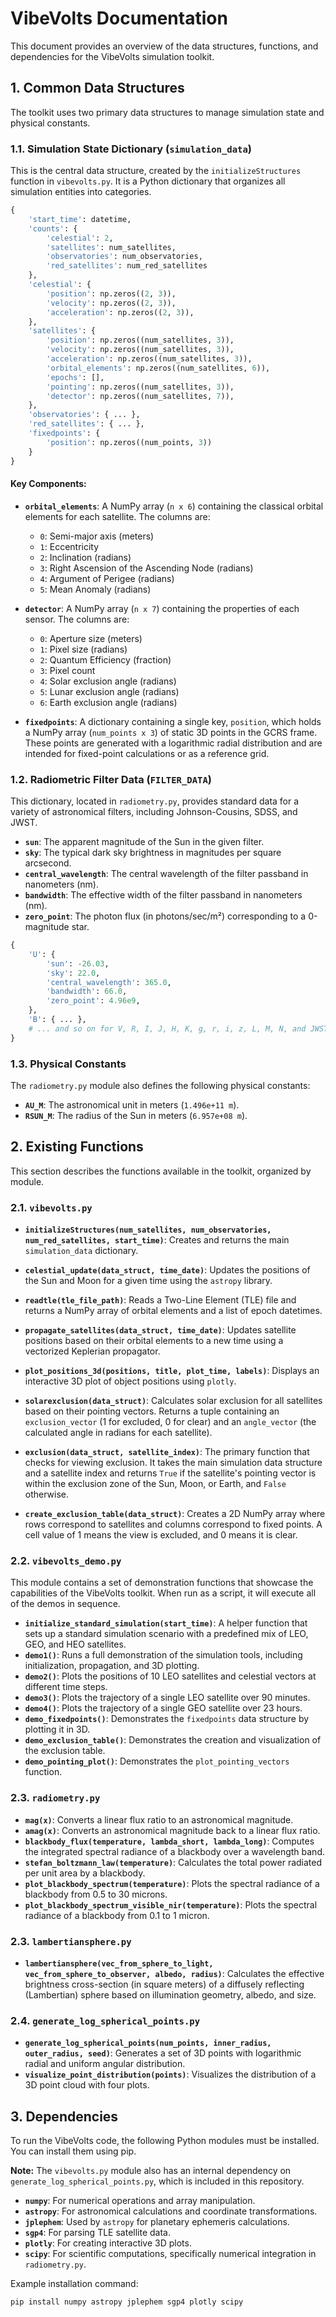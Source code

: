 # VibeVolts Documentation

This document provides an overview of the data structures, functions, and dependencies for the VibeVolts simulation toolkit.

## 1. Common Data Structures

The toolkit uses two primary data structures to manage simulation state and physical constants.

### 1.1. Simulation State Dictionary (`simulation_data`)

This is the central data structure, created by the `initializeStructures` function in `vibevolts.py`. It is a Python dictionary that organizes all simulation entities into categories.

```python
{
    'start_time': datetime,
    'counts': {
        'celestial': 2,
        'satellites': num_satellites,
        'observatories': num_observatories,
        'red_satellites': num_red_satellites
    },
    'celestial': {
        'position': np.zeros((2, 3)),
        'velocity': np.zeros((2, 3)),
        'acceleration': np.zeros((2, 3)),
    },
    'satellites': {
        'position': np.zeros((num_satellites, 3)),
        'velocity': np.zeros((num_satellites, 3)),
        'acceleration': np.zeros((num_satellites, 3)),
        'orbital_elements': np.zeros((num_satellites, 6)),
        'epochs': [],
        'pointing': np.zeros((num_satellites, 3)),
        'detector': np.zeros((num_satellites, 7)),
    },
    'observatories': { ... },
    'red_satellites': { ... },
    'fixedpoints': {
        'position': np.zeros((num_points, 3))
    }
}
```

#### Key Components:

*   **`orbital_elements`**: A NumPy array (`n x 6`) containing the classical orbital elements for each satellite. The columns are:
    *   `0`: Semi-major axis (meters)
    *   `1`: Eccentricity
    *   `2`: Inclination (radians)
    *   `3`: Right Ascension of the Ascending Node (radians)
    *   `4`: Argument of Perigee (radians)
    *   `5`: Mean Anomaly (radians)

*   **`detector`**: A NumPy array (`n x 7`) containing the properties of each sensor. The columns are:
    *   `0`: Aperture size (meters)
    *   `1`: Pixel size (radians)
    *   `2`: Quantum Efficiency (fraction)
    *   `3`: Pixel count
    *   `4`: Solar exclusion angle (radians)
    *   `5`: Lunar exclusion angle (radians)
    *   `6`: Earth exclusion angle (radians)

*   **`fixedpoints`**: A dictionary containing a single key, `position`, which holds a NumPy array (`num_points x 3`) of static 3D points in the GCRS frame. These points are generated with a logarithmic radial distribution and are intended for fixed-point calculations or as a reference grid.

### 1.2. Radiometric Filter Data (`FILTER_DATA`)

This dictionary, located in `radiometry.py`, provides standard data for a variety of astronomical filters, including Johnson-Cousins, SDSS, and JWST.

*   **`sun`**: The apparent magnitude of the Sun in the given filter.
*   **`sky`**: The typical dark sky brightness in magnitudes per square arcsecond.
*   **`central_wavelength`**: The central wavelength of the filter passband in nanometers (nm).
*   **`bandwidth`**: The effective width of the filter passband in nanometers (nm).
*   **`zero_point`**: The photon flux (in photons/sec/m²) corresponding to a 0-magnitude star.

```python
{
    'U': {
        'sun': -26.03,
        'sky': 22.0,
        'central_wavelength': 365.0,
        'bandwidth': 66.0,
        'zero_point': 4.96e9,
    },
    'B': { ... },
    # ... and so on for V, R, I, J, H, K, g, r, i, z, L, M, N, and JWST filters.
}
```

### 1.3. Physical Constants

The `radiometry.py` module also defines the following physical constants:

*   **`AU_M`**: The astronomical unit in meters (`1.496e+11 m`).
*   **`RSUN_M`**: The radius of the Sun in meters (`6.957e+08 m`).

## 2. Existing Functions

This section describes the functions available in the toolkit, organized by module.

### 2.1. `vibevolts.py`

*   **`initializeStructures(num_satellites, num_observatories, num_red_satellites, start_time)`**: Creates and returns the main `simulation_data` dictionary.
*   **`celestial_update(data_struct, time_date)`**: Updates the positions of the Sun and Moon for a given time using the `astropy` library.
*   **`readtle(tle_file_path)`**: Reads a Two-Line Element (TLE) file and returns a NumPy array of orbital elements and a list of epoch datetimes.
*   **`propagate_satellites(data_struct, time_date)`**: Updates satellite positions based on their orbital elements to a new time using a vectorized Keplerian propagator.
*   **`plot_positions_3d(positions, title, plot_time, labels)`**: Displays an interactive 3D plot of object positions using `plotly`.

*   **`solarexclusion(data_struct)`**: Calculates solar exclusion for all satellites based on their pointing vectors. Returns a tuple containing an `exclusion_vector` (1 for excluded, 0 for clear) and an `angle_vector` (the calculated angle in radians for each satellite).
*   **`exclusion(data_struct, satellite_index)`**: The primary function that checks for viewing exclusion. It takes the main simulation data structure and a satellite index and returns `True` if the satellite's pointing vector is within the exclusion zone of the Sun, Moon, or Earth, and `False` otherwise.
*   **`create_exclusion_table(data_struct)`**: Creates a 2D NumPy array where rows correspond to satellites and columns correspond to fixed points. A cell value of 1 means the view is excluded, and 0 means it is clear.

### 2.2. `vibevolts_demo.py`

This module contains a set of demonstration functions that showcase the capabilities of the VibeVolts toolkit. When run as a script, it will execute all of the demos in sequence.

*   **`initialize_standard_simulation(start_time)`**: A helper function that sets up a standard simulation scenario with a predefined mix of LEO, GEO, and HEO satellites.
*   **`demo1()`**: Runs a full demonstration of the simulation tools, including initialization, propagation, and 3D plotting.
*   **`demo2()`**: Plots the positions of 10 LEO satellites and celestial vectors at different time steps.
*   **`demo3()`**: Plots the trajectory of a single LEO satellite over 90 minutes.
*   **`demo4()`**: Plots the trajectory of a single GEO satellite over 23 hours.
*   **`demo_fixedpoints()`**: Demonstrates the `fixedpoints` data structure by plotting it in 3D.
*   **`demo_exclusion_table()`**: Demonstrates the creation and visualization of the exclusion table.
*   **`demo_pointing_plot()`**: Demonstrates the `plot_pointing_vectors` function.

### 2.3. `radiometry.py`

*   **`mag(x)`**: Converts a linear flux ratio to an astronomical magnitude.
*   **`amag(x)`**: Converts an astronomical magnitude back to a linear flux ratio.
*   **`blackbody_flux(temperature, lambda_short, lambda_long)`**: Computes the integrated spectral radiance of a blackbody over a wavelength band.
*   **`stefan_boltzmann_law(temperature)`**: Calculates the total power radiated per unit area by a blackbody.
*   **`plot_blackbody_spectrum(temperature)`**: Plots the spectral radiance of a blackbody from 0.5 to 30 microns.
*   **`plot_blackbody_spectrum_visible_nir(temperature)`**: Plots the spectral radiance of a blackbody from 0.1 to 1 micron.

### 2.3. `lambertiansphere.py`

*   **`lambertiansphere(vec_from_sphere_to_light, vec_from_sphere_to_observer, albedo, radius)`**: Calculates the effective brightness cross-section (in square meters) of a diffusely reflecting (Lambertian) sphere based on illumination geometry, albedo, and size.

### 2.4. `generate_log_spherical_points.py`

*   **`generate_log_spherical_points(num_points, inner_radius, outer_radius, seed)`**: Generates a set of 3D points with logarithmic radial and uniform angular distribution.
*   **`visualize_point_distribution(points)`**: Visualizes the distribution of a 3D point cloud with four plots.

## 3. Dependencies

To run the VibeVolts code, the following Python modules must be installed. You can install them using pip.

**Note:** The `vibevolts.py` module also has an internal dependency on `generate_log_spherical_points.py`, which is included in this repository.

*   **`numpy`**: For numerical operations and array manipulation.
*   **`astropy`**: For astronomical calculations and coordinate transformations.
*   **`jplephem`**: Used by `astropy` for planetary ephemeris calculations.
*   **`sgp4`**: For parsing TLE satellite data.
*   **`plotly`**: For creating interactive 3D plots.
*   **`scipy`**: For scientific computations, specifically numerical integration in `radiometry.py`.

Example installation command:
```bash
pip install numpy astropy jplephem sgp4 plotly scipy
```
